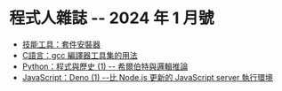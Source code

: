 # 程式人雜誌 -- 2024 年 1 月號

* [技能工具：套件安裝器](skill/README.md)
* [C語言：gcc 編譯器工具集的用法](c/README.md)
* [Python：程式與歷史 (1) -- 希爾伯特與邏輯推論](python/README.md)
* [JavaScript：Deno (1) --比 Node.js 更新的 JavaScript server 執行環境](javascript/README.md)
